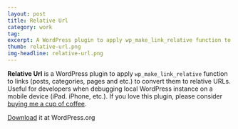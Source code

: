 ```yaml
---
layout: post
title: Relative Url
category: work
tag:
excerpt: A WordPress plugin to apply wp_make_link_relative function to links to convert them to relative URLs.
thumb: relative-url.png
img-headline: relative-url.png
---
```


<div class=txt>
<p><b>Relative Url</b> is a WordPress plugin to apply <code>wp_<wbr>make_<wbr>link_<wbr>relative</code> function to links (posts, categories, pages and etc.) to convert them to relative URLs. Useful for developers when debugging local WordPress instance on a mobile device (iPad. iPhone, etc.). If you love this plugin, please consider <a href="{{ site.donate }}">buying me a cup of coffee</a>.</p>

<p class=download><a href="http://wordpress.org/extend/plugins/relative-url/">Download</a> it at WordPress.org</p>
</div>